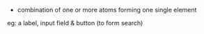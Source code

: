 - combination of one or more atoms forming one single element

eg: a label, input field & button (to form search)
